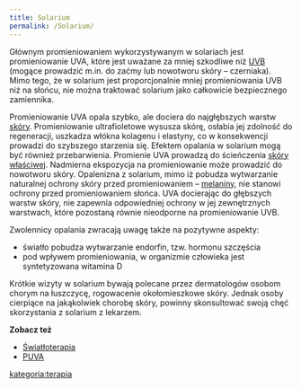 ```yaml
---
title: Solarium
permalink: /Solarium/
---
```


Głównym promieniowaniem wykorzystywanym w solariach jest promieniowanie UVA, które jest uważane za mniej szkodliwe niż [UVB](/atopedia/UVB "wikilink") (mogące prowadzić m.in. do zaćmy lub nowotworu skóry – czerniaka). Mimo tego, że w solarium jest proporcjonalnie mniej promieniowania UVB niż na słońcu, nie można traktować solarium jako całkowicie bezpiecznego zamiennika.

Promieniowanie UVA opala szybko, ale dociera do najgłębszych warstw [skóry](/atopedia/skóra "wikilink"). Promieniowanie ultrafioletowe wysusza skórę, osłabia jej zdolność do regeneracji, uszkadza włókna kolagenu i elastyny, co w konsekwencji prowadzi do szybszego starzenia się. Efektem opalania w solarium mogą być również przebarwienia. Promienie UVA prowadzą do ścieńczenia [skóry właściwej](/atopedia/skóra_właściwa "wikilink"). Nadmierna ekspozycja na promieniowanie może prowadzić do nowotworu skóry. Opalenizna z solarium, mimo iż pobudza wytwarzanie naturalnej ochrony skóry przed promieniowaniem – [melaniny](/atopedia/melanina "wikilink"), nie stanowi ochrony przed promieniowaniem słońca. UVA docierając do głębszych warstw skóry, nie zapewnia odpowiedniej ochrony w jej zewnętrznych warstwach, które pozostaną równie nieodporne na promieniowanie UVB.

Zwolennicy opalania zwracają uwagę także na pozytywne aspekty:

-   światło pobudza wytwarzanie endorfin, tzw. hormonu szczęścia
-   pod wpływem promieniowania, w organizmie człowieka jest syntetyzowana witamina D

Krótkie wizyty w solarium bywają polecane przez dermatologów osobom chorym na łuszczycę, rogowacenie okołomieszkowe skóry. Jednak osoby cierpiące na jakąkolwiek chorobę skóry, powinny skonsultować swoją chęć skorzystania z solarium z lekarzem.

**Zobacz też**

-   [Światłoterapia](/atopedia/Światłoterapia "wikilink")
-   [PUVA](/atopedia/PUVA "wikilink")

[kategoria:terapia](/atopedia/kategoria:terapia "wikilink")